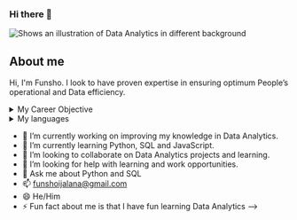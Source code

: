 ### Hi there 👋

<picture>
 <source media="(prefers-color-scheme: dark)" srcset="https://encrypted-tbn0.gstatic.com/images?q=tbn:ANd9GcQdCxU_Zoj4APNyQXrnvJ7bVWW9jIYxnry9EQ&usqp=CAU">
 <source media="(prefers-color-scheme: light)" srcset="https://img.freepik.com/premium-photo/modern-graphic-interface-shows-massive-information-business-sale-report-profit-chart-stock-market-trends-analysis-screen-monitor_31965-11843.jpg?w=2000">
 <img alt="Shows an illustration of Data Analytics in different background" src="https://media.istockphoto.com/id/1286642964/photo/analyst-working-with-business-analytics-and-data-management-system-on-computer-to-make-report.jpg?s=612x612&w=0&k=20&c=Qo8jWvG-RtH2UIMRg0OlU8IWl4ve-Ups5kydf3TzgXs=">
</picture>

## About me

Hi, I'm Funsho. I look to have proven expertise in ensuring optimum People’s operational and Data efficiency.

<details>
<summary>My Career Objective</summary>

I look to have proven expertise in ensuring optimum People’s operational and Data efficiency with a career in Human Resources Management and People Data Analytics. 

</details>


<details>
<summary>My languages</summary>

| Rank |   Languages   |
|-----:|---------------|
|     1|  Python       |
|     2|  SQL          |
|     3|  JavaScript   |

</details>

- 🔭 I’m currently working on improving my knowledge in Data Analytics.
- 🌱 I’m currently learning Python, SQL and JavaScript.
- 👯 I’m looking to collaborate on Data Analytics projects and learning. 
- 🤔 I’m looking for help with learning and work opportunities.
- 💬 Ask me about Python and SQL
- 📫 funshoijalana@gmail.com
- 😄 He/Him
- ⚡ Fun fact about me is that I have fun learning Data Analytics
-->
